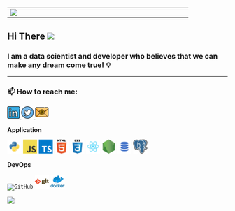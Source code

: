 <center>
  <table>
    <tr>
	<td><img width="400px" align="left" src="https://github-readme-stats.vercel.app/api/top-langs/?username=lfhillesheim&hide=php&layout=compact&theme=radical"/> 
    </tr>
  </table>
</center>

## Hi There <img src="https://emojis.slackmojis.com/emojis/images/1482947228/1532/lightsaber.png?1482947228"/>


### I am a data scientist and developer who believes that we can make any dream come true! :bulb:

---

### 📫 How to reach me:


<a href="https://www.linkedin.com/in/lfhillesheim/">
  <code><img alt="My linkedin" width="28" src="https://github.com/alquipo/alquipo/blob/main/img/linkedin.png" /></code>
</a>
<a href="https://twitter.com/LucasCentrista">
  <code><img alt="My linkedin" width="28" src="https://github.com/alquipo/alquipo/blob/main/img/twitter.png" /></code>
</a>
<a href="mailto:lucas.ferreira.hillesheim@gmail.com?subject=Olá%20vi%20seu%20Github%20podemos%20conversar">
  <code><img alt="My linkedin" width="30" src="https://github.com/alquipo/alquipo/blob/main/img/email.png" /></code>
</a>
<br/>


**Application**


<code><img height="32" src="https://raw.githubusercontent.com/github/explore/80688e429a7d4ef2fca1e82350fe8e3517d3494d/topics/python/python.png" alt="Javascript"/></code>
<code><img height="32" src="https://raw.githubusercontent.com/github/explore/80688e429a7d4ef2fca1e82350fe8e3517d3494d/topics/javascript/javascript.png" alt="Javascript"/></code>
<code><img height="32" src="https://raw.githubusercontent.com/github/explore/80688e429a7d4ef2fca1e82350fe8e3517d3494d/topics/typescript/typescript.png" alt="Typescript"/></code>
<code><img height="32" src="https://raw.githubusercontent.com/github/explore/80688e429a7d4ef2fca1e82350fe8e3517d3494d/topics/html/html.png" alt="HTML5"/></code>
<code><img height="32" src="https://raw.githubusercontent.com/github/explore/80688e429a7d4ef2fca1e82350fe8e3517d3494d/topics/css/css.png" alt="CSS"/></code>
<code><img height="32" src="https://raw.githubusercontent.com/github/explore/80688e429a7d4ef2fca1e82350fe8e3517d3494d/topics/react/react.png" alt="React"/></code>
<code><img height="32" src="https://raw.githubusercontent.com/github/explore/80688e429a7d4ef2fca1e82350fe8e3517d3494d/topics/nodejs/nodejs.png" alt="Nodejs"/></code>
<code><img height="32" src="https://raw.githubusercontent.com/github/explore/80688e429a7d4ef2fca1e82350fe8e3517d3494d/topics/sql/sql.png" alt="Javascript"/></code>
<code><img height="32" src="https://raw.githubusercontent.com/github/explore/80688e429a7d4ef2fca1e82350fe8e3517d3494d/topics/postgresql/postgresql.png" alt="PostegreSQL"/></code>


**DevOps**

<code><img height="32" src="https://cdn3.iconfinder.com/data/icons/inficons/512/github.png" alt="GitHub"/></code>
<code><img height="32" src="https://raw.githubusercontent.com/github/explore/80688e429a7d4ef2fca1e82350fe8e3517d3494d/topics/git/git.png" alt="Git"/></code>
<code><img height="32" src="https://raw.githubusercontent.com/github/explore/80688e429a7d4ef2fca1e82350fe8e3517d3494d/topics/docker/docker.png" alt="Docker"/></code>


![](https://komarev.com/ghpvc/?username=alquipo&color=blue&style=flat)
